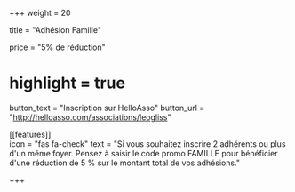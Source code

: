 +++
weight = 20

title = "Adhésion Famille"

price = "5% de réduction"
# highlight = true

button_text = "Inscription sur HelloAsso"
button_url = "http://helloasso.com/associations/leogliss"


[[features]]  
  icon = "fas fa-check"
  text = "Si vous souhaitez inscrire 2 adhérents ou plus d'un même foyer. Pensez à saisir le code promo FAMILLE pour bénéficier d'une réduction de 5 %  sur le montant total de vos adhésions."
  
+++
